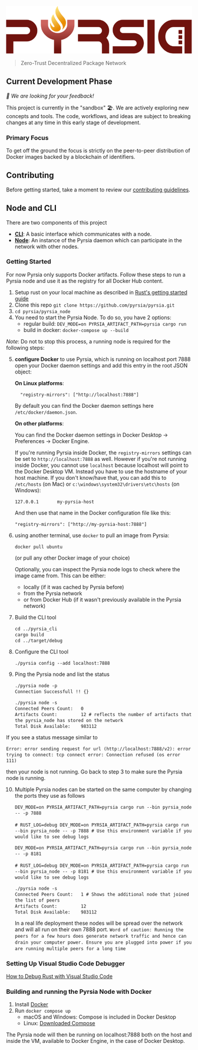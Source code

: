 ![logo](https://raw.githubusercontent.com/pyrsia/.github/main/images/logo-color.svg)

> Zero-Trust Decentralized Package Network

## Current Development Phase

_📢 We are looking for your feedback!_

This project is currently in the "sandbox" 🏖️. We are actively exploring new concepts and tools.
The code, workflows, and ideas are subject to breaking changes at any time in this early stage of development.

### Primary Focus

To get off the ground the focus is strictly on the peer-to-peer distribution of Docker images backed by a blockchain of identifiers.

## Contributing

Before getting started, take a moment to review our [contributing guidelines](https://github.com/pyrsia/.github/blob/main/contributing.md).

## Node and CLI

There are two components of this project

- **[CLI](pyrsia_cli/)**: A basic interface which communicates with a node.
- **[Node](pyrsia_node/)**: An instance of the Pyrsia daemon which can participate in the network with other nodes.

### Getting Started

For now Pyrsia only supports Docker artifacts. Follow these steps to run a Pyrsia node and use it as the registry for all Docker Hub content.

1. Setup rust on your local machine as described in [Rust's getting started guide](https://www.rust-lang.org/learn/get-started)
2. Clone this repo `git clone https://github.com/pyrsia/pyrsia.git`
3. `cd pyrsia/pyrsia_node`
4. You need to start the Pyrsia Node. To do so, you have 2 options:
   - regular build: `DEV_MODE=on PYRSIA_ARTIFACT_PATH=pyrsia cargo run`
   - build in docker: `docker-compose up --build`

*Note*: Do not to stop this process, a running node is required for the 
following steps:

5. **configure Docker** to use Pyrsia, which is running on localhost port 7888\
    open your Docker daemon settings and add this entry in the root JSON object:

    **On Linux platforms**:

    ```
      "registry-mirrors": ["http://localhost:7888"]
    ```
    By default you can find the Docker daemon settings here `/etc/docker/daemon.json`.

    **On other platforms**:

    You can find the Docker daemon settings in Docker Desktop -> Preferences -> Docker Engine.

    If you're running Pyrsia inside Docker, the `registry-mirrors` settings can be set to `http://localhost:7888` as well. However if you're not running inside Docker, you cannot use `localhost` because localhost will point to the Docker Desktop VM. Instead you have to use the hostname of your host machine. If you don't know/have that, you can add this to `/etc/hosts` (on Mac) or `c:\windows\system32\drivers\etc\hosts` (on Windows):

    ```
    127.0.0.1       my-pyrsia-host
    ```

    And then use that name in the Docker configuration file like this:
    ```
    "registry-mirrors": ["http://my-pyrsia-host:7888"]
    ```

6. using another terminal, use `docker` to pull an image from Pyrsia:
    ```
    docker pull ubuntu
    ```
   (or pull any other Docker image of your choice)

    Optionally, you can inspect the Pyrsia node logs to check where the image came from. This can be either:
    - locally (if it was cached by Pyrsia before)
    - from the Pyrsia network
    - or from Docker Hub (if it wasn't previously available in the Pyrsia network)


7. Build the CLI tool
   ```
   cd ../pyrsia_cli
   cargo build
   cd ../target/debug
   ```

8. Configure the CLI tool
    ```
    ./pyrsia config --add localhost:7888
    ```

9. Ping the Pyrsia node and list the status
    ```
    ./pyrsia node -p
    Connection Successfull !! {}
    ```

    ```
    ./pyrsia node -s
    Connected Peers Count:   0
    Artifacts Count:         12 # reflects the number of artifacts that the pyrsia_node has stored on the network
    Total Disk Available:    983112
    ```

If you see a status message similar to 
   ```
Error: error sending request for url (http://localhost:7888/v2): error trying to connect: tcp connect error: Connection refused (os error 111)
   ```
then your node is not running. Go back to step 3 to make sure
the Pyrsia node is running.

10. Multiple Pyrsia nodes can be started on the same computer by changing the ports they use as follows

    ```
    DEV_MODE=on PYRSIA_ARTIFACT_PATH=pyrsia cargo run --bin pyrsia_node -- -p 7888

    # RUST_LOG=debug DEV_MODE=on PYRSIA_ARTIFACT_PATH=pyrsia cargo run --bin pyrsia_node -- -p 7888 # Use this environment variable if you would like to see debug logs
    ```

    ```
    DEV_MODE=on PYRSIA_ARTIFACT_PATH=pyrsia cargo run --bin pyrsia_node -- -p 8181

    # RUST_LOG=debug DEV_MODE=on PYRSIA_ARTIFACT_PATH=pyrsia cargo run --bin pyrsia_node -- -p 8181 # Use this environment variable if you would like to see debug logs
    ```

    ```
    ./pyrsia node -s
    Connected Peers Count:   1 # Shows the additional node that joined the list of peers
    Artifacts Count:         12
    Total Disk Available:    983112
    ```

    In a real life deployment these nodes will be spread over the network and will all run on their own 7888 port.
    `Word of caution: Running the peers for a few hours does generate network traffic and hence can drain your computer power. Ensure you are plugged into power if you are running multiple peers for a long time`



### Setting Up Visual Studio Code Debugger

[How to Debug Rust with Visual Studio Code](https://www.forrestthewoods.com/blog/how-to-debug-rust-with-visual-studio-code/)

### Building and running the Pyrsia Node with Docker

1. Install [Docker](https://www.docker.com/get-started)
2. Run `docker compose up`
    * macOS and Windows: Compose is included in Docker Desktop
    * Linux: [Downloaded Compose](https://github.com/docker/compose#linux)

The Pyrsia node will then be running on localhost:7888 both on the host and
inside the VM, available to Docker Engine, in the case of Docker Desktop.
